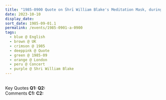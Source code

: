 ```yaml
---
title: "1985-0900 Quote on Śhrī William Blake's Meditation Mask, during a break in the Concert by Amjad Alī Khān, London, UK (month not sure)"
date: 2023-10-10
display_date: 
sort_date: 1985-09-01.1
permalink: /events/1985-0901-a-0900
tags:
  - blue @ English
  - brown @ UK
  - crimson @ 1985
  - deeppink @ Quote
  - green @ 1985-09
  - orange @ London
  - peru @ Concert
  - purple @ Shri William Blake
---
```


<br>

<wave-list>
  <list-title color="DarkSeaGreen" width="55">Key Quotes</list-title>
  <list-item color="BlanchedAlmond" width="280"><b>Q1:</b> <i></i></list-item>
  <list-item color="Lavender" width="280"><b>Q2:</b> <i></i></list-item>
</wave-list>

<br>

<wave-list>
  <list-title color="DarkSeaGreen" width="55">Comments</list-title>
  <list-item color="BlanchedAlmond" width="280"><b>C1:</b> <i></i></list-item>
  <list-item color="Lavender" width="280"><b>C2:</b> <i></i></list-item>
</wave-list>